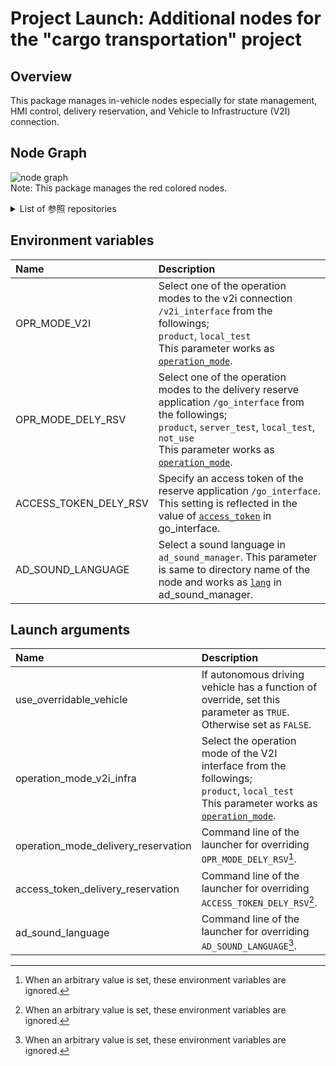 # Project Launch: Additional nodes for the "cargo transportation" project

## Overview
This package manages in-vehicle nodes especially for state management, HMI control, delivery reservation, and Vehicle to Infrastructure (V2I) connection.

## Node Graph
![node graph](http://www.plantuml.com/plantuml/proxy?cache=no&src=https://raw.githubusercontent.com/eve-autonomy/proj_launch/main/docs/node_graph.pu)<br>
Note: This package manages the red colored nodes.
<details><summary>List of 参照 repositories</summary><div>

- Function
  - Engage:
    - [/autoware_state_machine](https://github.com/eve-autonomy/autoware_state_machine)
    - [/engage_service](https://github.com/tier4/engage_service)
  - HMI control:
    - [/dio_ros_driver](https://github.com/tier4/dio_ros_driver)
    - Sound control:
      - [/ad_sound_manager](https://github.com/eve-autonomy/ad_sound_manager)
      - /sound_bgm[/audio_driver](https://github.com/eve-autonomy/audio_driver)
      - /sound_voice_alarm[/audio_driver](https://github.com/eve-autonomy/audio_driver)
    - Lamp control:
      - [/ad_status_lamp_manager](https://github.com/eve-autonomy/ad_status_lamp_manager)
      - [/delivery_reservation_lamp_manager](https://github.com/eve-autonomy/delivery_reservation_lamp_manager)
      - [/warning_lamp_manager](https://github.com/eve-autonomy/warning_lamp_manager)
    - Button control:
      - [/button_manager](https://github.com/eve-autonomy/button_manager)
      - [/engage_srv_converter](https://github.com/eve-autonomy/engage_srv_converter)
      - [/button_output_selector](https://github.com/eve-autonomy/button_output_selector)
  - Ondemand delivery reservation:
    - [/go_interface](https://github.com/eve-autonomy/go_interface)
  - V2I control:
    - [/v2i_interface](https://github.com/eve-autonomy/v2i_interface)
  - Shutdown process management:
    - [/shutdown_manager](https://github.com/eve-autonomy/shutdown_manager)
  - Cargo Loading management:
    - [/cargo_loading_service](https://github.com/eve-autonomy/cargo_loading_service)
  - In-parking task management:
    - [/in_parking_task_manager](https://github.com/tier4/in_parking_task_manager)
    - [/in_parking_state_manager](https://github.com/tier4/in_parking_task_manager)
    - [/lanelet2_map_parse_service](https://github.com/tier4/lanelet2_map_parse_service)
    
- Message definition
  - Engage:
    - [tier4_external_api_msgs](https://github.com/tier4/tier4_autoware_msgs)
    - [tier4_system_msgs](https://github.com/tier4/tier4_autoware_msgs)
    - [tier4_planning_msgs](https://github.com/tier4/tier4_autoware_msgs)
    - [tier4_vehicle_msgs](https://github.com/tier4/tier4_autoware_msgs)
    - [autoware_state_machine_msgs](https://github.com/eve-autonomy/autoware_state_machine_msgs)
  - HMI control:
    - Sound control:
      - [audio_driver_msgs](https://github.com/eve-autonomy/audio_driver_msgs)
  - Ondemand delivery reservation:
    - [go_interface_msgs](https://github.com/eve-autonomy/go_interface_msgs)
  - Shutdown process management:
    - [shutdown_manager_msgs](https://github.com/eve-autonomy/shutdown_manager_msgs)
  - In-parking task management:
    - [in_parking_msgs](https://github.com/tier4/in_parking_msgs)
    - [lanelet2_parse_msgs](https://github.com/tier4/lanelet2_parse_msgs)
    - [tier4_api_msgs](https://github.com/tier4/tier4_autoware_msgs)
    - [tier4_external_api_msgs](https://github.com/tier4/tier4_autoware_msgs)
    - [autoware_auto_mapping_msgs](https://github.com/tier4/autoware_auto_msgs)
  - V2I control:
    - [v2i_interface_msgs](https://github.com/eve-autonomy/v2i_interface_msgs)
    - [tier4_v2x_msgs](https://github.com/tier4/tier4_autoware_msgs)
- Parameters
  - Ondemand delivery reservation:
    - [go_interface_params.default](https://github.com/eve-autonomy/go_interface_params.default)
  - V2I control:
    - [v2i_interface_params.default](https://github.com/eve-autonomy/v2i_interface_params.default)

- Dataset
  - HMI control:
    - Sound control:
      - [ad_sound.default](https://github.com/eve-autonomy/ad_sound.default)

- Library
 - [tier4_autoware_utils](https://github.com/tier4/autoware.universe/) 
 - [tier4_api_utils](https://github.com/tier4/autoware.universe/) 
 - [lanelet2_extension](https://github.com/tier4/autoware.universe/) 
 - [interface_utils](https://github.com/tier4/interface_utils)
 - [diagnostic_updater](https://github.com/tier4/diagnostics)

</div></details>

## Environment variables

|Name|Description|
|:---|:----------|
|OPR_MODE_V2I|Select one of the operation modes to the v2i connection `/v2i_interface` from the followings; <br>  `product`, `local_test` <br> This parameter works as [`operation_mode`](https://github.com/eve-autonomy/v2i_interface#launch-arguments).|
|OPR_MODE_DELY_RSV|Select one of the operation modes to the delivery reserve application `/go_interface`  from the followings; <br>  `product`, `server_test`, `local_test`, `not_use` <br> This parameter works as [`operation_mode`](https://github.com/eve-autonomy/go_interface#launch-arguments).|
|ACCESS_TOKEN_DELY_RSV|Specify an access token of the reserve application `/go_interface`. This setting is reflected in the value of [`access_token`](https://github.com/eve-autonomy/go_interface#launch-arguments) in go_interface.|
|AD_SOUND_LANGUAGE|Select a sound language in `ad_sound_manager`. This parameter is same to directory name of the node and works as [`lang`](https://github.com/eve-autonomy/ad_sound_manager#launch-arguments) in ad_sound_manager.|

## Launch arguments

|Name|Description|
|:---|:----------|
|use_overridable_vehicle|If autonomous driving vehicle has a function of override, set this parameter as `TRUE`. Otherwise set as `FALSE`.|
|operation_mode_v2i_infra|Select the operation mode of the V2I interface from the followings; <br>`product`, `local_test` <br> This parameter works as [`operation_mode`](https://github.com/eve-autonomy/v2i_interface#launch-arguments).|
|operation_mode_delivery_reservation|Command line of the launcher for overriding `OPR_MODE_DELY_RSV`[^1].|
|access_token_delivery_reservation|Command line of the launcher for overriding `ACCESS_TOKEN_DELY_RSV`[^1].|
|ad_sound_language|Command line of the launcher for overriding `AD_SOUND_LANGUAGE`[^1].|

[^1]: When an arbitrary value is set, these environment variables are ignored.


